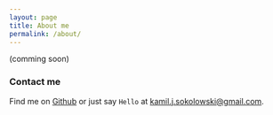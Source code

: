 ```yaml
---
layout: page
title: About me
permalink: /about/
---
```


(comming soon)

### Contact me

Find me on [Github][github] or just say `Hello` at 
[kamil.j.sokolowski@gmail.com](kamil.j.sokolowski@gmail.com).


[github]: https://github.com/kamiljsokolowski
